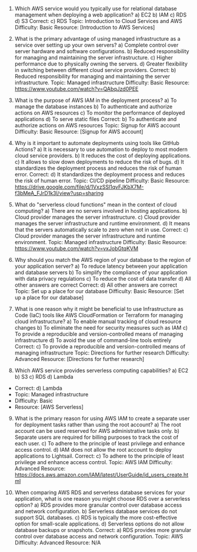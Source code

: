1. Which AWS service would you typically use for relational database management when deploying a web application?
  a) EC2
  b) IAM
  c) RDS
  d) S3
  Correct: c) RDS
  Topic: Introduction to Cloud Services and AWS
  Difficulty: Basic
  Resource: [Introduction to AWS Services]

2. What is the primary advantage of using managed infrastructure as a service over setting up your own servers?
  a) Complete control over server hardware and software configurations.
  b) Reduced responsibility for managing and maintaining the server infrastructure.
  c) Higher performance due to physically owning the servers.
  d) Greater flexibility in switching between different cloud service providers.
  Correct: b) Reduced responsibility for managing and maintaining the server infrastructure.
  Topic: Managed infrastructure
  Difficulty: Basic
  Resource: https://www.youtube.com/watch?v=QAbqJzd0PEE

3. What is the purpose of AWS IAM in the deployment process?
  a) To manage the database instances
  b) To authenticate and authorize actions on AWS resources
  c) To monitor the performance of deployed applications
  d) To serve static files
  Correct: b) To authenticate and authorize actions on AWS resources
  Topic: Signup for AWS account
  Difficulty: Basic
  Resource: [Signup for AWS account]

4. Why is it important to automate deployments using tools like GitHub Actions?
  a) It is necessary to use automation to deploy to most modern cloud service providers.
  b) It reduces the cost of deploying applications.
  c) It allows to slow down deployments to reduce the risk of bugs.
  d) It standardizes the deployment process and reduces the risk of human error.
  Correct: d) It standardizes the deployment process and reduces the risk of human error.
  Topic: CI/CD pipeline
  Difficulty: Basic
  Resource: https://drive.google.com/file/d/1VxzSSl1qvFJKbX7M-f3bMeA_FJrD1k3l/view?usp=sharing

5. What do "serverless cloud functions" mean in the context of cloud computing?
  a) There are no servers involved in hosting applications.
  b) Cloud provider manages the server infrastructure.
  c) Cloud provider manages the server infrastructure and runtime environment.
  d) It means that the servers automatically scale to zero when not in use.
  Correct: c) Cloud provider manages the server infrastructure and runtime environment.
  Topic: Managed infrastructure
  Difficulty: Basic
  Resource: https://www.youtube.com/watch?v=vxJobGtqKVM

6. Why should you match the AWS region of your database to the region of your application server?
  a) To reduce latency between your application and database servers
  b) To simplify the compliance of your application with data privacy regulations
  c) To reduce the cost of data transfer
  d) All other answers are correct
  Correct: d) All other answers are correct
  Topic: Set up a place for our database
  Difficulty: Basic
  Resource: [Set up a place for our database]

7. What is one reason why it might be beneficial to use Infrastructure as Code (IaC) tools like AWS CloudFormation or Terraform for managing cloud infrastructure?
  a) To enable manual tracking of cloud resource changes
  b) To eliminate the need for security measures such as IAM
  c) To provide a reproducible and version-controlled means of managing infrastructure
  d) To avoid the use of command-line tools entirely
  Correct: c) To provide a reproducible and version-controlled means of managing infrastructure
  Topic: Directions for further research
  Difficulty: Advanced
  Resource: [Directions for further research]

8. Which AWS service provides serverless computing capabilities?
  a) EC2
  b) S3
  c) RDS
  d) Lambda
  - Correct: d) Lambda
  - Topic: Managed infrastructure
  - Difficulty: Basic
  - Resource: [AWS Serverless]

9. What is the primary reason for using AWS IAM to create a separate user for deployment tasks rather than using the root account?
  a) The root account can be used reserved for AWS administrative tasks only.
  b) Separate users are required for billing purposes to track the cost of each user.
  c) To adhere to the principle of least privilege and enhance access control.
  d) IAM does not allow the root account to deploy applications to Lightsail.
  Correct: c) To adhere to the principle of least privilege and enhance access control.
  Topic: AWS IAM
  Difficulty: Advanced
  Resource: https://docs.aws.amazon.com/IAM/latest/UserGuide/id_users_create.html

10. When comparing AWS RDS and serverless database services for your application, what is one reason you might choose RDS over a serverless option?
  a) RDS provides more granular control over database access and network configuration.
  b) Serverless database services do not support SQL databases.
  c) RDS is typically the more cost-effective option for small-scale applications.
  d) Serverless options do not allow database backups or snapshots.
  Correct: a) RDS provides more granular control over database access and network configuration.
  Topic: AWS
  Difficulty: Advanced
  Resource: N/A